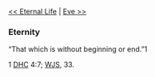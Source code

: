 [<< Eternal Life](Eternal%20Life)  |  [Eve >>](Eve)

### Eternity
“That which is without beginning or end.”1



1
[DHC](#) 4:7; [WJS](#), 33.